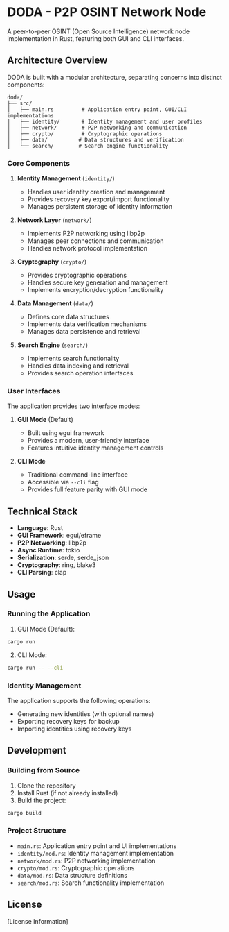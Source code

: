 # DODA - P2P OSINT Network Node

A peer-to-peer OSINT (Open Source Intelligence) network node implementation in Rust, featuring both GUI and CLI interfaces.

## Architecture Overview

DODA is built with a modular architecture, separating concerns into distinct components:

```
doda/
├── src/
│   ├── main.rs         # Application entry point, GUI/CLI implementations
│   ├── identity/       # Identity management and user profiles
│   ├── network/        # P2P networking and communication
│   ├── crypto/         # Cryptographic operations
│   ├── data/          # Data structures and verification
│   └── search/        # Search engine functionality
```

### Core Components

1. **Identity Management** (`identity/`)
   - Handles user identity creation and management
   - Provides recovery key export/import functionality
   - Manages persistent storage of identity information

2. **Network Layer** (`network/`)
   - Implements P2P networking using libp2p
   - Manages peer connections and communication
   - Handles network protocol implementation

3. **Cryptography** (`crypto/`)
   - Provides cryptographic operations
   - Handles secure key generation and management
   - Implements encryption/decryption functionality

4. **Data Management** (`data/`)
   - Defines core data structures
   - Implements data verification mechanisms
   - Manages data persistence and retrieval

5. **Search Engine** (`search/`)
   - Implements search functionality
   - Handles data indexing and retrieval
   - Provides search operation interfaces

### User Interfaces

The application provides two interface modes:

1. **GUI Mode** (Default)
   - Built using egui framework
   - Provides a modern, user-friendly interface
   - Features intuitive identity management controls

2. **CLI Mode**
   - Traditional command-line interface
   - Accessible via `--cli` flag
   - Provides full feature parity with GUI mode

## Technical Stack

- **Language**: Rust
- **GUI Framework**: egui/eframe
- **P2P Networking**: libp2p
- **Async Runtime**: tokio
- **Serialization**: serde, serde_json
- **Cryptography**: ring, blake3
- **CLI Parsing**: clap

## Usage

### Running the Application

1. GUI Mode (Default):
```bash
cargo run
```

2. CLI Mode:
```bash
cargo run -- --cli
```

### Identity Management

The application supports the following operations:
- Generating new identities (with optional names)
- Exporting recovery keys for backup
- Importing identities using recovery keys

## Development

### Building from Source

1. Clone the repository
2. Install Rust (if not already installed)
3. Build the project:
```bash
cargo build
```

### Project Structure

- `main.rs`: Application entry point and UI implementations
- `identity/mod.rs`: Identity management implementation
- `network/mod.rs`: P2P networking implementation
- `crypto/mod.rs`: Cryptographic operations
- `data/mod.rs`: Data structure definitions
- `search/mod.rs`: Search functionality implementation

## License

[License Information]